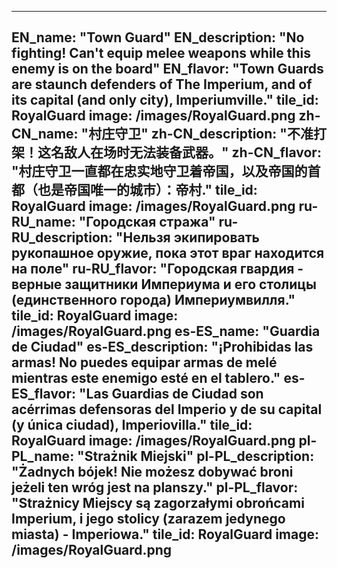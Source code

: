 ---

EN_name: "Town Guard"
EN_description: "No fighting!  Can't equip melee weapons while this enemy is on the board"
EN_flavor: "Town Guards are staunch defenders of The Imperium, and of its capital (and only city), Imperiumville."
tile_id: RoyalGuard
image: /images/RoyalGuard.png
zh-CN_name: "村庄守卫"
zh-CN_description: "不准打架！这名敌人在场时无法装备武器。"
zh-CN_flavor: "村庄守卫一直都在忠实地守卫着帝国，以及帝国的首都（也是帝国唯一的城市）：帝村."
tile_id: RoyalGuard
image: /images/RoyalGuard.png
ru-RU_name: "Городская стража"
ru-RU_description: "Нельзя экипировать рукопашное оружие, пока этот враг находится на поле"
ru-RU_flavor: "Городская гвардия - верные защитники Империума и его столицы (единственного города) Империумвилля."
tile_id: RoyalGuard
image: /images/RoyalGuard.png
es-ES_name: "Guardia de Ciudad"
es-ES_description: "¡Prohibidas las armas! No puedes equipar armas de melé mientras este enemigo esté en el tablero."
es-ES_flavor: "Las Guardias de Ciudad son acérrimas defensoras del Imperio y de su capital (y única ciudad), Imperiovilla."
tile_id: RoyalGuard
image: /images/RoyalGuard.png
pl-PL_name: "Strażnik Miejski"
pl-PL_description: "Żadnych bójek! Nie możesz dobywać broni jeżeli ten wróg jest na planszy."
pl-PL_flavor: "Strażnicy Miejscy są zagorzałymi obrońcami Imperium, 
i jego stolicy (zarazem jedynego miasta) - Imperiowa."
tile_id: RoyalGuard
image: /images/RoyalGuard.png
---